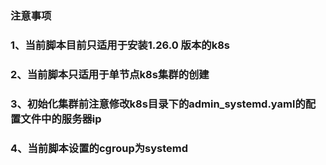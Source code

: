### 注意事项
### 1、当前脚本目前只适用于安装1.26.0 版本的k8s
### 2、当前脚本只适用于单节点k8s集群的创建
### 3、初始化集群前注意修改k8s目录下的admin_systemd.yaml的配置文件中的服务器ip
### 4、当前脚本设置的cgroup为systemd